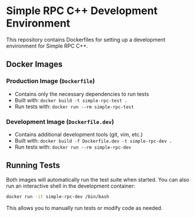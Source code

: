 # Simple RPC C++ Development Environment

This repository contains Dockerfiles for setting up a development environment for Simple RPC C++.

## Docker Images

### Production Image (`Dockerfile`)
- Contains only the necessary dependencies to run tests
- Built with: `docker build -t simple-rpc-test .`
- Run tests with: `docker run --rm simple-rpc-test`

### Development Image (`Dockerfile.dev`)
- Contains additional development tools (git, vim, etc.)
- Built with: `docker build -f Dockerfile.dev -t simple-rpc-dev .`
- Run tests with: `docker run --rm simple-rpc-dev`

## Running Tests

Both images will automatically run the test suite when started. You can also run an interactive shell in the development container:

```bash
docker run -it simple-rpc-dev /bin/bash
```

This allows you to manually run tests or modify code as needed.